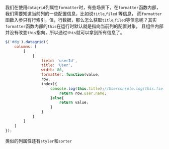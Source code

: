 我们在使用`datagrid`列属性`formatter`时，有些场景下，在`formatter`函数内部，我们需要知道当前列的一些配置信息，比如说`title`,`filed` 等信息，
而`formatter`函数入参只有行索引，值，行数据，那么怎么获取`title`,`filed`等信息呢？其实`formatter`函数内部的`this`在运行时默认就是指向当前列的配置对象，
且组件内部并没有改变`this`指向，所以通过`this`就可以拿到所有信息了。
```js
$('#dg').datagrid({
    columns: [
        [
            {
                field: 'userId',
                title: 'User',
                width: 80,
                formatter: function(value,
                row,
                index){
                    console.log(this.title);//Userconsole.log(this.field);//userIdif(row.user){
                        return row.user.name;
                    }else{
                        return value;
                    }
                }
            }
        ]
    ]
});
```
类似的列属性还有`styler`和`sorter`